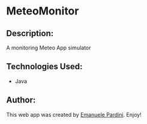 # MeteoMonitor
## Description:
A monitoring Meteo App simulator

## Technologies Used:
- Java

## Author:

This web app was created by [Emanuele Pardini](http://emanuelepardini.altervista.org/).
Enjoy!

